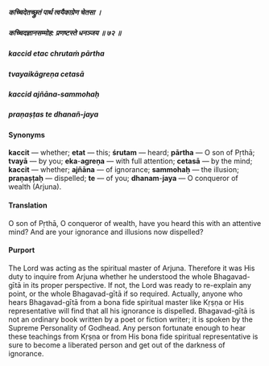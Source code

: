 ##### कच्चिदेतच्छ्रुतं पार्थ त्वयैकाग्रेण चेतसा ।
##### कच्चिदज्ञानसम्मोह: प्रणष्टस्ते धनञ्जय ॥ ७२ ॥

##### kaccid etac chrutaṁ pārtha
##### tvayaikāgreṇa cetasā
##### kaccid ajñāna-sammohaḥ
##### praṇaṣṭas te dhanañ-jaya

#### Synonyms

**kaccit** — whether; **etat** — this; **śrutam** — heard; **pārtha** — O son of Pṛthā; **tvayā** — by you; **eka**-**agreṇa** — with full attention; **cetasā** — by the mind; **kaccit** — whether; **ajñāna** — of ignorance; **sammohaḥ** — the illusion; **praṇaṣṭaḥ** — dispelled; **te** — of you; **dhanam**-**jaya** — O conqueror of wealth (Arjuna).

#### Translation

O son of Pṛthā, O conqueror of wealth, have you heard this with an attentive mind? And are your ignorance and illusions now dispelled?

#### Purport

The Lord was acting as the spiritual master of Arjuna. Therefore it was His duty to inquire from Arjuna whether he understood the whole Bhagavad-gītā in its proper perspective. If not, the Lord was ready to re-explain any point, or the whole Bhagavad-gītā if so required. Actually, anyone who hears Bhagavad-gītā from a bona fide spiritual master like Kṛṣṇa or His representative will find that all his ignorance is dispelled. Bhagavad-gītā is not an ordinary book written by a poet or fiction writer; it is spoken by the Supreme Personality of Godhead. Any person fortunate enough to hear these teachings from Kṛṣṇa or from His bona fide spiritual representative is sure to become a liberated person and get out of the darkness of ignorance.
